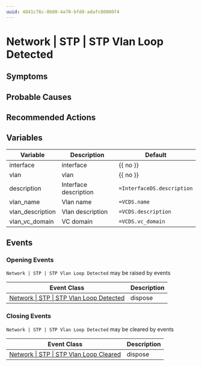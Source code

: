 ```yaml
---
uuid: 4841c76c-8b00-4a70-bfd0-adafc80800f4
---
```

# Network | STP | STP Vlan Loop Detected

## Symptoms

## Probable Causes

## Recommended Actions

## Variables

| Variable         | Description           | Default                    |
| ---------------- | --------------------- | -------------------------- |
| interface        | interface             | {{ no }}                   |
| vlan             | vlan                  | {{ no }}                   |
| description      | Interface description | `=InterfaceDS.description` |
| vlan_name        | Vlan name             | `=VCDS.name`               |
| vlan_description | Vlan description      | `=VCDS.description`        |
| vlan_vc_domain   | VC domain             | `=VCDS.vc_domain`          |

## Events

### Opening Events
`Network | STP | STP Vlan Loop Detected` may be raised by events

| Event Class                                                                                                  | Description |
| ------------------------------------------------------------------------------------------------------------ | ----------- |
| [Network \| STP \| STP Vlan Loop Detected](../event-classes-reference/network/stp/stp-vlan-loop-detected.md) | dispose     |

### Closing Events
`Network | STP | STP Vlan Loop Detected` may be cleared by events

| Event Class                                                                                                | Description |
| ---------------------------------------------------------------------------------------------------------- | ----------- |
| [Network \| STP \| STP Vlan Loop Cleared](../event-classes-reference/network/stp/stp-vlan-loop-cleared.md) | dispose     |
